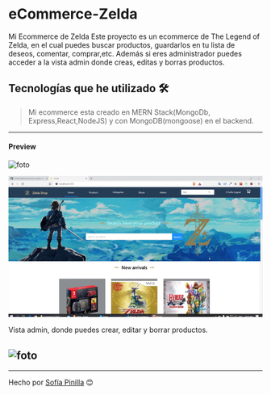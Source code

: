 # eCommerce-Zelda
Mi Ecommerce de Zelda
Este proyecto es un ecommerce de The Legend of Zelda, en el cual puedes buscar productos, guardarlos en tu lista de deseos, comentar, 
comprar,etc. Además si eres administrador puedes acceder a la vista admin donde creas, editas y borras productos.

## Tecnologías que he utilizado 🛠️

>Mi ecommerce esta creado en MERN Stack(MongoDb, Express,React,NodeJS) y con MongoDB(mongoose) en el backend.

 ---

#### Preview


![foto](imagenes/zelda1.gif) 


![foto](imagenes/sofia1.gif) 

Vista admin, donde puedes crear, editar y borrar productos.

![foto](imagenes/admiin.gif) 
---



---
Hecho por [Sofía Pinilla](https://github.com/SofiaPinilla) 😊
